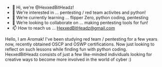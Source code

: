 - 👋 Hi, we're @HexxedBitHeadz!
- 👀 We're interested in ...             pentesting / red team activites and python!
- 🌱 We’re currently learning ...        flipper Zero, python coding, pentesting
- 💞️ We’re looking to collaborate on ... making pentesting tools for fun!
- 📫 How to reach us ...                 HexxedBitHeadz@gmail.com

Hello, I am Aromak! I've been studying red team / pentesting for a few years now, recently obtained OSCP and OSWP certifications.  Now just looking to reflect on such lessons while finding fun with python coding.  HexxedBitHeadz consists of just a few like-minded individuals looking for creative ways to become more involved in the world of cyber :)



